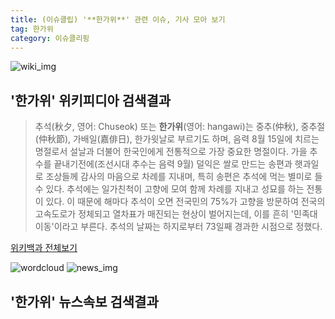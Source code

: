 ```yaml
---
title: (이슈클립) '**한가위**' 관련 이슈, 기사 모아 보기
tag: 한가위
category: 이슈클리핑
---
```

![wiki_img](https://user-images.githubusercontent.com/42597476/44503234-41136a80-a6d0-11e8-9071-6fc6418eafe4.png)
## **'**한가위**'** 위키피디아 검색결과
>추석(秋夕, 영어: Chuseok) 또는 **한가위**(영어: hangawi)는 중추(仲秋), 중추절(仲秋節), 가배일(嘉俳日), 한가윗날로 부르기도 하며, 음력 8월 15일에 치르는 명절로서 설날과 더불어 한국인에게 전통적으로 가장 중요한 명절이다. 가을 추수를 끝내기전에(조선시대 추수는 음력 9월) 덜익은 쌀로 만드는 송편과 햇과일로 조상들께 감사의 마음으로 차례를 지내며, 특히 송편은 추석에 먹는 별미로 들 수 있다. 추석에는 일가친척이 고향에 모여 함께 차례를 지내고 성묘를 하는 전통이 있다. 이 때문에 해마다 추석이 오면 전국민의 75%가 고향을 방문하여 전국의 고속도로가 정체되고 열차표가 매진되는 현상이 벌어지는데, 이를 흔히 '민족대이동'이라고 부른다. 추석의 날짜는 하지로부터 73일째 경과한 시점으로 정했다.

<a href="https://ko.wikipedia.org/wiki/한가위" target="_blank">위키백과 전체보기</a>

![wordcloud](https://s3.ap-northeast-2.amazonaws.com/lyrics101-wordcloud/2018-09-21-1537492830.png)
![news_img](https://user-images.githubusercontent.com/42597476/44507050-1206f400-a6e4-11e8-8d98-7ffbfebb353f.png)
## **'**한가위**'** 뉴스속보 검색결과

